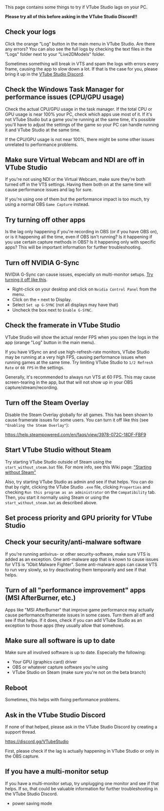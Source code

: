 This page contains some things to try if VTube Studio lags on your PC.

**Please try all of this before asking in the VTube Studio Discord!!**

## Check your logs

Click the orange "Log" button in the main menu in VTube Studio. Are there any errors? You can also see the full logs by checking the text files in the "Logs" folder next to your "Live2DModels" folder.

Sometimes something will break in VTS and spam the logs with errors every frame, causing the app to slow down a lot. If that is the case for you, please bring it up in the [VTube Studio Discord](https://discord.gg/VTubeStudio).

## Check the Windows Task Manager for performance issues (CPU/GPU usage)

Check the actual CPU/GPU usage in the task manager. If the total CPU or GPU usage is near 100% your PC, check which apps use most of it. If it's not VTube Studio but a game you're running at the same time, it's possible you'll have to adjust the settings of the game so your PC can handle running it and VTube Studio at the same time.

If the CPU/GPU usage is not near 100%, there might be some other issues unrelated to performance problems.

## Make sure Virtual Webcam and NDI are off in VTube Studio

If you're not using NDI or the Virtual Webcam, make sure they're both turned off in the VTS settings. Having them both on at the same time will cause performance issues and lag for sure.

If you're using one of them but the performance impact is too much, try using a normal OBS `Game Capture` instead.

## Try turning off other apps

Is the lag only happening if you're recording in OBS (or if you have OBS on), or is it happening all the time, even if OBS isn't running? Is it happening if you use certain capture methods in OBS? Is it happening only with specific apps? This will be important information for further troubleshooting.

## Turn off NVIDIA G-Sync

NVIDIA G-Sync can cause issues, especially on multi-monitor setups. [Try turning it off like this](https://www.google.com/search?q=how+to+disable+nvidia+g-sync).

* Right-click on your desktop and click on `Nvidia Control Panel` from the menu.
* Click on the `+` next to Display.
* Select `Set up G-SYNC` (not all displays may have that)
* Uncheck the box next to `Enable G-SYNC`.

## Check the framerate in VTube Studio

VTube Studio will show the actual render FPS when you open the logs in the app (orange "Log" button in the main menu).

If you have VSync on and use high-refresh-rate monitors, VTube Studio may be running at a very high FPS, causing performance issues when running games at the same time. Try limiting VTube Studio to `1/2 Refresh Rate` or `60 FPS` in the settings.

Generally, it's recommended to always run VTS at 60 FPS. This may cause screen-tearing in the app, but that will not show up in your OBS capture/stream/recording. 

## Turn off the Steam Overlay

Disable the Steam Overlay globally for all games. This has been shown to cause framerate issues for some users. You can turn it off like this (see `"Enabling the Steam Overlay"`): 

https://help.steampowered.com/en/faqs/view/3978-072C-18DF-FBF9

## Start VTube Studio without Steam

Try starting VTube Studio outside of Steam using the `start_without_steam.bat` file. For more info, see this Wiki page: ["Starting without Steam"](https://github.com/DenchiSoft/VTubeStudio/wiki/Starting-without-Steam)

Also, try starting VTube Studio as admin and see if that helps. You can do that by right, clicking the VTube Studio `.exe` file, clicking `Properties` and checking `Run this program as an administrator` on the `Compatibility` tab. Then, you start it normally using Steam or using the `start_without_steam.bat` as described above.

## Set process priority and GPU priority for VTube Studio


## Check your security/anti-malware software

If you're running antivirus- or other security-software, make sure VTS is added as an exception. One anti-malware app that is known to cause issues for VTS is "IObit Malware Fighter". Some anti-malware apps can cause VTS to run very slowly, so try deactivating them temporarily and see if that helps.

## Turn of all "performance improvement" apps (MSI AfterBurner, etc.)

Apps like "MSI AfterBurner" that improve game performance may actually cause performance/framerate issues in some cases. Turn them all off and see if that helps. If it does, check if you can add VTube Studio as an exception to those apps (they usually allow that somehow).

## Make sure all software is up to date

Make sure all involved software is up to date. Especially the following:

* Your GPU (graphics card) driver
* OBS or whatever capture software you're using
* VTube Studio on Steam (make sure you're not on the beta branch)

## Reboot

Sometimes, this helps with fixing performance problems.

## Ask in the VTube Studio Discord

If none of that helped, please ask in the VTube Studio Discord by creating a support thread.

https://discord.gg/VTubeStudio




First, please check if the lag is actually happening in VTube Studio or only in the OBS capture.


## If you have a multi-monitor setup

If you have a multi-monitor setup, try unplugging one monitor and see if that helps. If so, that could be valuable information for further troubleshooting in the VTube Studio Discord.


- power saving mode









